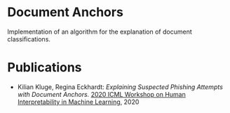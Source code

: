 # Document Anchors

Implementation of an algorithm for the explanation of document classifications.

# Publications
- Kilian Kluge, Regina Eckhardt: *Explaining Suspected Phishing Attempts with Document Anchors.* [2020 ICML Workshop on Human Interpretability in Machine Learning](https://sites.google.com/view/whi2020/home), 2020
